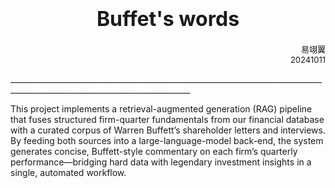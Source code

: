# <center><font size=6>Buffet's words</font></center>
<p align=right> <font size=2>易翊翼<br>20241011</font></p>
___________________________________________________________________________________________________________________________

This project implements a retrieval-augmented generation (RAG) pipeline that fuses structured firm-quarter fundamentals from our financial database with a curated corpus of Warren Buffett’s shareholder letters and interviews. By feeding both sources into a large-language-model back-end, the system generates concise, Buffett-style commentary on each firm’s quarterly performance—bridging hard data with legendary investment insights in a single, automated workflow.
